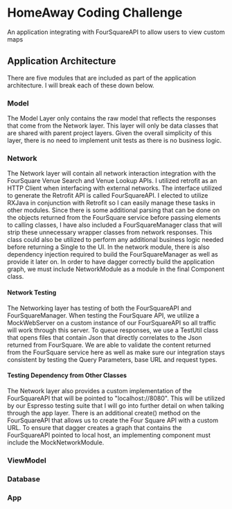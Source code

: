 # HomeAway Coding Challenge

An application integrating with FourSquareAPI to allow users to view custom maps

## Application Architecture

There are five modules that are included as part of the application architecture. I will break each of
these down below.

### Model

The Model Layer only contains the raw model that reflects the responses that come from the Network layer. This layer will only be data
classes that are shared with parent project layers. Given the overall simplicity of this layer, there is no need to implement unit
tests as there is no business logic.

### Network

The Network layer will contain all network interaction integration with the FourSquare Venue Search and Venue Lookup APIs. I utilized
retrofit as an HTTP Client when interfacing with external networks. The interface utilized to generate the Retrofit API is called
FourSquareAPI. I elected to utilize RXJava in conjunction with Retrofit so I can easily manage these tasks in other modules.
Since there is some additional parsing that can be done on the objects returned from the FourSquare service before passing elements to
calling classes, I have also included a FourSquareManager class that will strip these unnecessary wrapper classes from network
responses. This class could also be utilized to perform any additional business logic needed before returning a Single to the UI. In the
network module, there is also dependency injection required to build the FourSquareManager as well as provide it later on. In order to
have dagger correctly build the application graph, we must include NetworkModule as a module in the final Component class.

#### Network Testing

The Networking layer has testing of both the FourSquareAPI and FourSquareManager. When testing the FourSquare API, we utilize a MockWebServer
on a custom instance of our FourSquareAPI so all traffic will work through this server. To queue responses, we use a TestUtil class that
opens files that contain Json that directly correlates to the Json returned from FourSquare. We are able to validate the content returned from
the FourSquare service here as well as make sure our integration stays consistent by testing the Query Parameters, base URL and request types.

#### Testing Dependency from Other Classes


The Network layer also provides a custom implementation of the FourSquareAPI that will be pointed to "localhost://8080". This will be utilized
by our Espresso testing suite that I will go into further detail on when talking through the app layer. There is an additional create() method
on the FourSquareAPI that allows us to create the Four Square API with a custom URL. To ensure that dagger creates a graph that contains the
FourSquareAPI pointed to local host, an implementing component must include the MockNetworkModule.


### ViewModel

### Database

### App